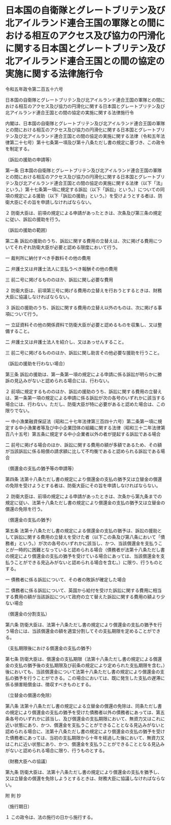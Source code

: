 # 日本国の自衛隊とグレートブリテン及び北アイルランド連合王国の軍隊との間における相互のアクセス及び協力の円滑化に関する日本国とグレートブリテン及び北アイルランド連合王国との間の協定の実施に関する法律施行令

令和五年政令第二百五十六号

日本国の自衛隊とグレートブリテン及び北アイルランド連合王国の軍隊との間における相互のアクセス及び協力の円滑化に関する日本国とグレートブリテン及び北アイルランド連合王国との間の協定の実施に関する法律施行令

内閣は、日本国の自衛隊とグレートブリテン及び北アイルランド連合王国の軍隊との間における相互のアクセス及び協力の円滑化に関する日本国とグレートブリテン及び北アイルランド連合王国との間の協定の実施に関する法律（令和五年法律第二十七号）第十七条第一項及び第十八条ただし書の規定に基づき、この政令を制定する。

（訴訟の援助の申請等）

第一条 日本国の自衛隊とグレートブリテン及び北アイルランド連合王国の軍隊との間における相互のアクセス及び協力の円滑化に関する日本国とグレートブリテン及び北アイルランド連合王国との間の協定の実施に関する法律（以下「法」という。）第十七条第一項に規定する訴訟（以下「訴訟」という。）についての同項の規定による援助（以下「訴訟の援助」という。）を受けようとする者は、防衛大臣にその旨を申請しなければならない。

２ 防衛大臣は、前項の規定による申請があったときは、次条及び第三条の規定に従い、訴訟の援助を行う。

（訴訟の援助の範囲）

第二条 訴訟の援助のうち、訴訟に関する費用の立替えは、次に掲げる費用についてそれぞれ防衛大臣が必要と認める限度において行う。

一 裁判所に納付すべき手数料その他の費用

二 弁護士又は弁護士法人に支払うべき報酬その他の費用

三 前二号に掲げるもののほか、訴訟に関し必要な費用

２ 防衛大臣は、前項第三号に掲げる費用の立替えを行おうとするときは、財務大臣に協議しなければならない。

３ 訴訟の援助のうち、訴訟に関する費用の立替え以外のものは、次に掲げる事項について行う。

一 立証資料その他の関係資料で防衛大臣が必要と認めるものを収集し、又は整備すること。

二 弁護士又は弁護士法人を紹介し、又はあっせんすること。

三 前二号に掲げるもののほか、訴訟に関し助言その他必要な援助を行うこと。

（訴訟の援助を行わない場合）

第三条 訴訟の援助は、第一条第一項の規定による申請に係る訴訟が明らかに勝訴の見込みがないと認められる場合には、行わない。

２ 前項に規定するもののほか、訴訟の援助のうち、訴訟に関する費用の立替えは、第一条第一項の規定による申請に係る訴訟が次の各号のいずれかに該当する場合には、行わない。ただし、防衛大臣が特に必要があると認めた場合は、この限りでない。

一 中小漁業融資保証法（昭和二十七年法律第三百四十六号）第二条第一項に規定する中小漁業者等及び中小企業団体の組織に関する法律（昭和三十二年法律第百八十五号）第五条に規定する中小企業者以外の者が提起する訴訟である場合

二 前号に掲げる場合のほか、訴訟に関する費用の額が多額であるため、その額が当該訴訟に係る賠償の請求額に比して不均衡であると認められる訴訟である場合

（償還金の支払の猶予等の申請等）

第四条 法第十八条ただし書の規定により償還金の支払の猶予又は立替金の償還の免除を受けようとする者は、防衛大臣にその旨を申請しなければならない。

２ 防衛大臣は、前項の規定による申請があったときは、次条から第九条までの規定に従い、法第十八条ただし書の規定により償還金の支払の猶予又は立替金の償還の免除を行う。

（償還金の支払の猶予）

第五条 法第十八条ただし書の規定による償還金の支払の猶予は、訴訟の援助として訴訟に関する費用の立替えを受けた者（以下この条及び第八条において「債務者」という。）が次の各号のいずれかに該当し、かつ、当該償還金を支払うことが一時的に困難となっていると認められる場合（債務者が法第十八条ただし書の規定により償還金の支払の猶予を受けている場合にあっては、当該償還金を支払うことができる見込みがないと認められる場合を含む。）に限り、行うものとする。

一 債務者に係る訴訟について、その者の敗訴が確定した場合

二 債務者に係る訴訟について、英国から給付を受けた訴訟に関する費用に相当する費用の額が当該訴訟について政府の立て替えた訴訟に関する費用の額より少ない場合

（償還金の分割支払）

第六条 防衛大臣は、法第十八条ただし書の規定により償還金の支払の猶予を行う場合には、当該償還金の額を適宜分割してその支払期限を定めることができる。

（支払期限後における償還金の支払の猶予）

第七条 防衛大臣は、償還金の支払期限（法第十八条ただし書の規定による償還金の支払の猶予後の支払期限及び前条の規定により定められた支払期限を含む。）後においても、当該償還金について法第十八条ただし書の規定により償還金の支払の猶予を行うことができる。この場合においては、既に発生した支払の遅滞に係る損害賠償金は、徴収すべきものとする。

（立替金の償還の免除）

第八条 法第十八条ただし書の規定による立替金の償還の免除は、同条ただし書の規定により償還金の支払の猶予を受けた債務者以外の債務者にあっては、第五条各号のいずれかに該当し、及び償還金の支払期限において、無資力又はこれに近い状態にあり、かつ、償還金を支払うことができることとなる見込みがないと認められる場合に、法第十八条ただし書の規定により償還金の支払の猶予を受けた債務者にあっては、当初の支払期限から十年を経過した後において、無資力又はこれに近い状態にあり、かつ、償還金を支払うことができることとなる見込みがないと認められる場合に限り、行うものとする。

（財務大臣への協議）

第九条 防衛大臣は、法第十八条ただし書の規定により償還金の支払を猶予し、又は立替金の償還を免除しようとするときは、財務大臣に協議しなければならない。

附 則 抄

（施行期日）

１ この政令は、法の施行の日から施行する。
